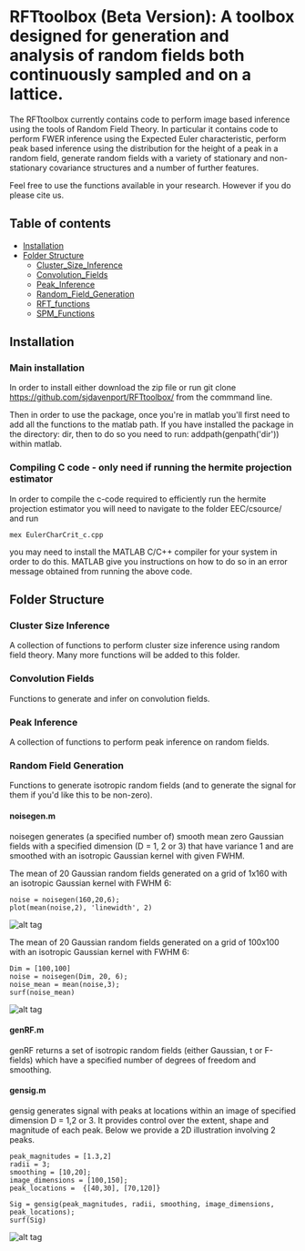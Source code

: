 # RFTtoolbox (Beta Version): A toolbox designed for generation and analysis of random fields both continuously sampled and on a lattice.
The RFTtoolbox currently contains code to perform image based inference using the tools of Random Field Theory. In particular it contains code to 
perform FWER inference using the Expected Euler characteristic, perform peak based inference using the distribution for the height of a peak in a random field,
generate random fields with a variety of stationary and non-stationary covariance structures and a number of further features.

Feel free to use the functions available in your research. However if you do please cite us.

## Table of contents
* [Installation](#setup)
* [Folder Structure](#folderstruct)
    * [Cluster_Size_Inference](#CLInf)
    * [Convolution_Fields](#Convfields)
    * [Peak_Inference](#PI)
    * [Random_Field_Generation](#RFfunctions)
    * [RFT_functions](#siggen)
    * [SPM_Functions](#power)

## Installation <a name="setup"></a>
### Main installation
In order to install either download the zip file or run
git clone https://github.com/sjdavenport/RFTtoolbox/ from the commmand line.

Then in order to use the package, once you're in matlab you'll first need to add all the functions to the matlab path. 
If you have installed the package in the directory: dir, then to do so you need to run: addpath(genpath('dir')) within matlab.


### Compiling C code - only need if running the hermite projection estimator
In order to compile the c-code required to efficiently run the hermite projection estimator
you will need to navigate to the folder EEC/csource/ and run
```
mex EulerCharCrit_c.cpp
```
you may need to install the MATLAB C/C++ compiler for your system in order to do this.
MATLAB give you instructions on how to do so in an error message obtained from 
running the above code.

## Folder Structure <a name="folderstruct"></a>

### Cluster Size Inference <a name="CLInf"></a>

A collection of functions to perform cluster size inference using random 
field theory. Many more functions will be added to this folder.

### Convolution Fields <a name="Convfields"></a>

Functions to generate and infer on convolution fields. 

### Peak Inference <a name="PI"></a>

A collection of functions to perform peak inference on random fields. 

### Random Field Generation <a name="RFfunctions"></a>

Functions to generate isotropic random fields (and to generate the signal 
for them if you'd like this to be non-zero).

#### noisegen.m
noisegen generates (a specified number of) smooth mean zero Gaussian fields 
with a specified dimension (D = 1, 2 or 3) that have variance 1 and are 
smoothed with an isotropic Gaussian kernel with given FWHM.

The mean of 20 Gaussian random fields generated on a grid of 1x160 with 
an isotropic Gaussian kernel with FWHM 6:
```
noise = noisegen(160,20,6);
plot(mean(noise,2), 'linewidth', 2)
```
![alt tag](Figures/readme_1Dreal.png)


The mean of 20 Gaussian random fields generated on a grid of 100x100 with 
an isotropic Gaussian kernel with FWHM 6:
```
Dim = [100,100]
noise = noisegen(Dim, 20, 6);
noise_mean = mean(noise,3);
surf(noise_mean)
```
![alt tag](Figures/readme_2Dreal.png)

#### genRF.m
genRF returns a set of isotropic random fields (either Gaussian, t or 
F-fields) which have a specified number of degrees of freedom and smoothing.


#### gensig.m
gensig generates signal with peaks at locations within an image of specified 
dimension D = 1,2 or 3. It provides control over the extent, shape and magnitude of each peak.
Below we provide a 2D illustration involving 2 peaks.

```
peak_magnitudes = [1.3,2]
radii = 3;
smoothing = [10,20];
image_dimensions = [100,150];
peak_locations =  {[40,30], [70,120]}

Sig = gensig(peak_magnitudes, radii, smoothing, image_dimensions, peak_locations);
surf(Sig)
```

![alt tag](Figures/readme_signal.png)
